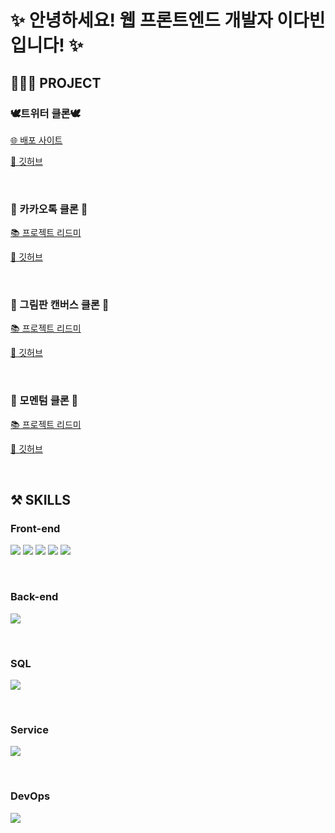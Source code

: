 <!-- ---------- -------------------- 대제목 -------------------- ---------- -->
# ✨ 안녕하세요! 웹 프론트엔드 개발자 이다빈 입니다! ✨


## 👩🏻‍💻 PROJECT
### 🕊트위터 클론🕊
  <a href="http://nodebird.xyz/">
    <p>🌐 배포 사이트</p>
  </a>
  <a href="https://github.com/Yeon-seong/react-nodebird">
    <p>🔗 깃허브</p>
  </a>
<br>

### 💬 카카오톡 클론 💬
  <a href="https://github.com/Yeon-seong/FrontEnd_Project">
    <p>📚 프로젝트 리드미</p>
  </a>
  <a href="https://github.com/Yeon-seong/FrontEnd_Project/tree/master/kokoa_talk">
    <p>🔗 깃허브</p>
  </a>
<br>

### 🎨 그림판 캔버스 클론 🎨
  <a href="https://github.com/Yeon-seong/FrontEnd_Project">
    <p>📚 프로젝트 리드미</p>
  </a>
  <a href="https://github.com/Yeon-seong/FrontEnd_Project/tree/master/js_paint">
    <p>🔗 깃허브</p>
  </a>
<br>

### 📒 모멘텀 클론 📒
  <a href="https://github.com/Yeon-seong/FrontEnd_Project">
    <p>📚 프로젝트 리드미</p>
  </a>
  <a href="https://github.com/Yeon-seong/FrontEnd_Project/tree/master/js_momentum">
    <p>🔗 깃허브</p>
  </a>
<br>

## ⚒️ SKILLS
### Front-end
  <p>
    <!-- HTML5 스킬 아이콘 -->
    <img src="https://img.shields.io/badge/HTML5-E34F26?style=for-the-badge&logo=html5&logoColor=white"/>
    <!-- CSS3 스킬 아이콘 -->
    <img src="https://img.shields.io/badge/CSS3-1572B6?style=for-the-badge&logo=CSS3&logoColor=white">
    <!-- JavaScript 스킬 아이콘 -->
    <img src="https://img.shields.io/badge/JavaScript-F7DF1E?style=for-the-badge&logo=JavaScript&logoColor=white"/>
    <!-- React 스킬 아이콘 -->
    <img src="https://img.shields.io/badge/React-20232A?style=for-the-badge&logo=react&logoColor=61DAFB"/>
    <!-- Next.js 스킬 아이콘 -->
    <img src="https://img.shields.io/badge/Next.js-000?logo=nextdotjs&logoColor=fff&style=for-the-badge"/>
  </p>
<br>

### Back-end
  <p>
    <!-- Node.js 스킬 아이콘 -->
    <img src="https://img.shields.io/badge/Node.js-43853D?style=for-the-badge&logo=node.js&logoColor=white"/>
  </p>
<br>

### SQL
  <p>
    <!-- MySQL 스킬 아이콘 -->
    <img src="https://img.shields.io/badge/MySQL-005C84?style=for-the-badge&logo=mysql&logoColor=white"/>
  </p>
<br>

### Service
  <p>
    <!-- AWS 스킬 아이콘 -->
    <img src="https://img.shields.io/badge/Amazon_AWS-FF9900?style=for-the-badge&logo=amazonaws&logoColor=white"/>
  </p>
<br>

### DevOps
  <p>
    <!-- GitHub 스킬 아이콘 -->
    <img src="https://img.shields.io/badge/GitHub-100000?style=for-the-badge&logo=github&logoColor=white"/>
  </p>
<br>
